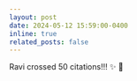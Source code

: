 ```yaml
---
layout: post
date: 2024-05-12 15:59:00-0400
inline: true
related_posts: false
---
```


Ravi crossed 50 citations!!! :sparkles: :star2: